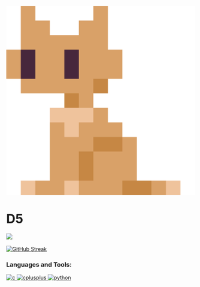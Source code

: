 ![logo](_media/logo.png)

# <big>D5</big>

<span id="busuanzi_container_site_uv" style='display:none'>
    访客数:<span id="busuanzi_value_site_uv"></span> 人
</span>

<img src="https://ghchart.rshah.org/409ba5/D5rrr"/>

[![GitHub Streak](https://github-readme-streak-stats.herokuapp.com/?user=D5rrr)](https://git.io/streak-stats)

<h3 align="left">Languages and Tools:</h3>
<p align="left"> 


<a href="https://www.cprogramming.com/" target="_blank">
<img src="https://devicons.github.io/devicon/devicon.git/icons/c/c-original.svg" alt="c" width="40" height="40"/> 
</a>
    
    
<a href="https://www.w3schools.com/cpp/" target="_blank">
 		<img src="https://devicons.github.io/devicon/devicon.git/icons/cplusplus/cplusplus-original.svg" alt="cplusplus" width="40" height="40"/>
</a> 
    
    
<a href="https://www.python.org" target="_blank"> 
<img src="https://devicons.github.io/devicon/devicon.git/icons/python/python-original.svg" alt="python" width="40" height="40"/>
</a> 


</p>
